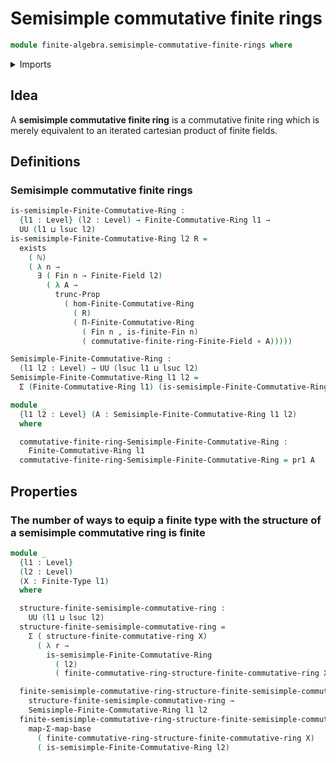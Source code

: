 # Semisimple commutative finite rings

```agda
module finite-algebra.semisimple-commutative-finite-rings where
```

<details><summary>Imports</summary>

```agda
open import elementary-number-theory.natural-numbers

open import finite-algebra.commutative-finite-rings
open import finite-algebra.dependent-products-commutative-finite-rings
open import finite-algebra.finite-fields
open import finite-algebra.homomorphisms-commutative-finite-rings

open import foundation.dependent-pair-types
open import foundation.existential-quantification
open import foundation.function-types
open import foundation.functoriality-dependent-pair-types
open import foundation.propositional-truncations
open import foundation.universe-levels

open import univalent-combinatorics.finite-types
open import univalent-combinatorics.standard-finite-types
```

</details>

## Idea

A **semisimple commutative finite ring** is a commutative finite ring which is
merely equivalent to an iterated cartesian product of finite fields.

## Definitions

### Semisimple commutative finite rings

```agda
is-semisimple-Finite-Commutative-Ring :
  {l1 : Level} (l2 : Level) → Finite-Commutative-Ring l1 →
  UU (l1 ⊔ lsuc l2)
is-semisimple-Finite-Commutative-Ring l2 R =
  exists
    ( ℕ)
    ( λ n →
      ∃ ( Fin n → Finite-Field l2)
        ( λ A →
          trunc-Prop
            ( hom-Finite-Commutative-Ring
              ( R)
              ( Π-Finite-Commutative-Ring
                ( Fin n , is-finite-Fin n)
                ( commutative-finite-ring-Finite-Field ∘ A)))))

Semisimple-Finite-Commutative-Ring :
  (l1 l2 : Level) → UU (lsuc l1 ⊔ lsuc l2)
Semisimple-Finite-Commutative-Ring l1 l2 =
  Σ (Finite-Commutative-Ring l1) (is-semisimple-Finite-Commutative-Ring l2)

module _
  {l1 l2 : Level} (A : Semisimple-Finite-Commutative-Ring l1 l2)
  where

  commutative-finite-ring-Semisimple-Finite-Commutative-Ring :
    Finite-Commutative-Ring l1
  commutative-finite-ring-Semisimple-Finite-Commutative-Ring = pr1 A
```

## Properties

### The number of ways to equip a finite type with the structure of a semisimple commutative ring is finite

```agda
module _
  {l1 : Level}
  (l2 : Level)
  (X : Finite-Type l1)
  where

  structure-finite-semisimple-commutative-ring :
    UU (l1 ⊔ lsuc l2)
  structure-finite-semisimple-commutative-ring =
    Σ ( structure-finite-commutative-ring X)
      ( λ r →
        is-semisimple-Finite-Commutative-Ring
          ( l2)
          ( finite-commutative-ring-structure-finite-commutative-ring X r))

  finite-semisimple-commutative-ring-structure-finite-semisimple-commutative-ring :
    structure-finite-semisimple-commutative-ring →
    Semisimple-Finite-Commutative-Ring l1 l2
  finite-semisimple-commutative-ring-structure-finite-semisimple-commutative-ring =
    map-Σ-map-base
      ( finite-commutative-ring-structure-finite-commutative-ring X)
      ( is-semisimple-Finite-Commutative-Ring l2)
```
